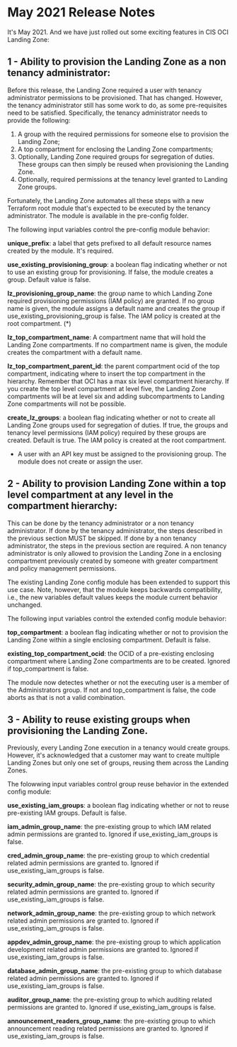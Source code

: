 # May 2021 Release Notes

It's May 2021. And we have just rolled out some exciting features in CIS OCI Landing Zone:

## 1 - Ability to provision the Landing Zone as a non tenancy administrator:

Before this release, the Landing Zone required a user with tenancy administrator permissions to be provisioned. That has changed. However, the tenancy administrator still has some work to do, as some pre-requisites need to be satisfied. Specifically, the tenancy administrator needs to provide the following:
	
1. A group with the required permissions for someone else to provision the Landing Zone;
2. A top compartment for enclosing the Landing Zone compartments;
3. Optionally, Landing Zone required groups for segregation of duties. These groups can then simply be reused when provisioning the Landing Zone.
4. Optionally, required permissions at the tenancy level granted to Landing Zone groups.
	
Fortunately, the Landing Zone automates all these steps with a new Terraform root module that's expected to be executed by the tenancy administrator. The module is available in the pre-config folder.
	
The following input variables control the pre-config module behavior:
	
**unique_prefix**: a label that gets prefixed to all default resource names created by the module. It's required.
	
**use_existing_provisioning_group**: a boolean flag indicating whether or not to use an existing group for provisioning. If false, the module creates a group. Default value is false.
	
**lz_provisioning_group_name**: the group name to which Landing Zone required provisioning permissions (IAM policy) are granted. If no group name is given, the module assigns a default name and creates the group if use_existing_provisioning_group is false. The IAM policy is created at the root compartment. (*)
	
**lz_top_compartment_name**: A compartment name that will hold the Landing Zone compartments. If no compartment name is given, the module creates the compartment with a default name.
	
**lz_top_compartment_parent_id**: the parent compartment ocid of the top compartment, indicating where to insert the top compartment in the hierarchy. Remember that OCI has a max six level compartment hierarchy. If you create the top level compartment at level five, the Landing Zone compartments will be at level six and adding subcompartments to Landing Zone compartments will not be possible.
	
**create_lz_groups**: a boolean flag indicating whether or not to create all Landing Zone groups used for segregation of duties. If true, the groups and tenancy level permissions (IAM policy) required by these groups are created. Default is true. The IAM policy is created at the root compartment.
	
* A user with an API key must be assigned to the provisioning group. The module does not create or assign the user.
	

## 2 - Ability to provision Landing Zone within a top level compartment at any level in the compartment hierarchy:

This can be done by the tenancy administrator or a non tenancy administrator. If done by the tenancy administrator, the steps described in the previous section MUST be skipped. If done by a non tenancy administrator, the steps in the previous section are required. A non tenancy administrator is only allowed to provision the Landing Zone in a enclosing compartment previously created by someone with greater compartment and policy management permissions.
	
The existing Landing Zone config module has been extended to support this use case. Note, however, that the module keeps backwards compatibility, i.e., the new variables default values keeps the module current behavior unchanged.
	
The following input variables control the extended config module behavior:
	
**top_compartment**: a boolean flag indicating whether or not to provision the Landing Zone within a single enclosing compartment. Default is false.
	
**existing_top_compartment_ocid**: the OCID of a pre-existing enclosing compartment where Landing Zone compartments are to be created. Ignored if top_compartment is false.
	
The module now detectes whether or not the executing user is a member of the Administrators group. If not and top_compartment is false, the code aborts as that is not a valid combination.

## 3 - Ability to reuse existing groups when provisioning the Landing Zone.

Previously, every Landing Zone execution in a tenancy would create groups. However, it's acknowledged that a customer may want to create multiple Landing Zones but only one set of groups, reusing them across the Landing Zones.
	
The folowwing input variables control group reuse behavior in the extended config module:
	
**use_existing_iam_groups**: a boolean flag indicating whether or not to reuse pre-existing IAM groups. Default is false.
	
**iam_admin_group_name**: the pre-existing group to which IAM related admin permissions are granted to. Ignored if use_existing_iam_groups is false.
	
**cred_admin_group_name**: the pre-existing group to which credential related admin permissions are granted to. Ignored if use_existing_iam_groups is false.
	
**security_admin_group_name**: the pre-existing group to which security related admin permissions are granted to. Ignored if use_existing_iam_groups is false.
	
**network_admin_group_name**: the pre-existing group to which network related admin permissions are granted to. Ignored if use_existing_iam_groups is false.
	
**appdev_admin_group_name**: the pre-existing group to which application development related admin permissions are granted to. Ignored if use_existing_iam_groups is false.
	
**database_admin_group_name**: the pre-existing group to which database related admin permissions are granted to. Ignored if use_existing_iam_groups is false.
	
**auditor_group_name**: the pre-existing group to which auditing related permissions are granted to. Ignored if use_existing_iam_groups is false.
	
**announcement_readers_group_name**: the pre-existing group to which announcement reading related permissions are granted to. Ignored if use_existing_iam_groups is false.